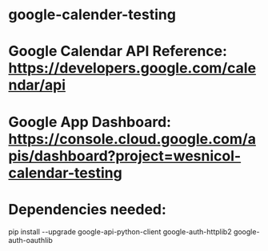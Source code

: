 # google-calender-testing
# Google Calendar API Reference: https://developers.google.com/calendar/api
# Google App Dashboard: https://console.cloud.google.com/apis/dashboard?project=wesnicol-calendar-testing

# Dependencies needed:
pip install --upgrade google-api-python-client google-auth-httplib2 google-auth-oauthlib
